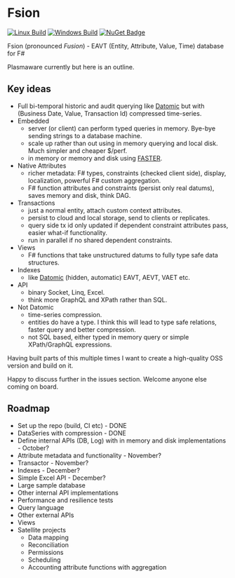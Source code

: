 # Fsion

[![Linux Build](https://travis-ci.org/AnthonyLloyd/Fsion.svg?branch=master)](https://travis-ci.org/AnthonyLloyd/Fsion)
[![Windows Build](https://ci.appveyor.com/api/projects/status/qcpmg6thnmwe09tn/branch/master?svg=true)](https://ci.appveyor.com/project/AnthonyLloyd/Fsion)
[![NuGet Badge](https://buildstats.info/nuget/Fsion)](https://www.nuget.org/packages/Fsion)

Fsion (pronounced *Fusion*) - EAVT (Entity, Attribute, Value, Time) database for F#

Plasmaware currently but here is an outline.

## Key ideas

- Full bi-temporal historic and audit querying like [Datomic](https://www.datomic.com/) but with (Business Date, Value, Transaction Id) compressed time-series.
- Embedded
    - server (or client) can perform typed queries in memory. Bye-bye sending strings to a database machine.
    - scale up rather than out using in memory querying and local disk. Much simpler and cheaper $/perf.
    - in memory or memory and disk using [FASTER](https://github.com/Microsoft/FASTER).
- Native Attributes
    - richer metadata: F# types, constraints (checked client side), display, localization, powerful F# custom aggregation.
    - F# function attributes and constraints (persist only real datums), saves memory and disk, think DAG.
- Transactions
    - just a normal entity, attach custom context attributes.
    - persist to cloud and local storage, send to clients or replicates.
    - query side tx id only updated if dependent constraint attributes pass, easier what-if functionality.
    - run in parallel if no shared dependent constraints.
- Views
    - F# functions that take unstructured datums to fully type safe data structures.
- Indexes
    - like [Datomic](https://docs.datomic.com/cloud/query/raw-index-access.html) (hidden, automatic) EAVT, AEVT, VAET etc.
- API
    - binary Socket, Linq, Excel.
    - think more GraphQL and XPath rather than SQL.
- Not Datomic
    - time-series compression.
    - entities do have a type. I think this will lead to type safe relations, faster query and better compression.
    - not SQL based, either typed in memory query or simple XPath/GraphQL expressions.

Having built parts of this multiple times I want to create a high-quality OSS version and build on it.

Happy to discuss further in the issues section. Welcome anyone else coming on board.

## Roadmap

- Set up the repo (build, CI etc) - DONE
- DataSeries with compression - DONE
- Define internal APIs (DB, Log) with in memory and disk implementations - October?
- Attribute metadata and functionality - November?
- Transactor - November?
- Indexes - December?
- Simple Excel API - December?
- Large sample database
- Other internal API implementations
- Performance and resilience tests
- Query language
- Other external APIs
- Views
- Satellite projects
    - Data mapping
    - Reconciliation
    - Permissions
    - Scheduling
    - Accounting attribute functions with aggregation
